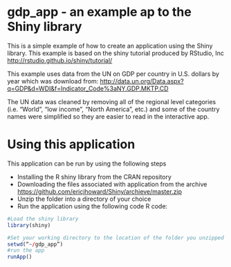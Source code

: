 # gdp_app - an example ap to the Shiny library
This is a simple example of how to create an application using the Shiny library.
This example is based on the shiny tutorial produced by RStudio, Inc
http://rstudio.github.io/shiny/tutorial/

This example uses data from the UN on GDP per country in U.S. dollars by year which was download from: http://data.un.org/Data.aspx?q=GDP&d=WDI&f=Indicator_Code%3aNY.GDP.MKTP.CD

The UN data was cleaned by removing all of the regional level categories (i.e. “World”, “low income”, “North America”, etc.) and some of the country names were simplified so they are easier to read in the interactive app.

# Using this application
This application can be run by using the following steps
- Installing the R shiny library from the CRAN repository
- Downloading the files associated with application from the archive https://github.com/ericjhoward/Shiny/archieve/master.zip
- Unzip the folder into a directory of your choice
- Run the application using the following code R code:
```R 
#Load the shiny library
library(shiny)

#Set your working directory to the location of the folder you unzipped
setwd(“~/gdp_app”)
#run the app
runApp()
```


